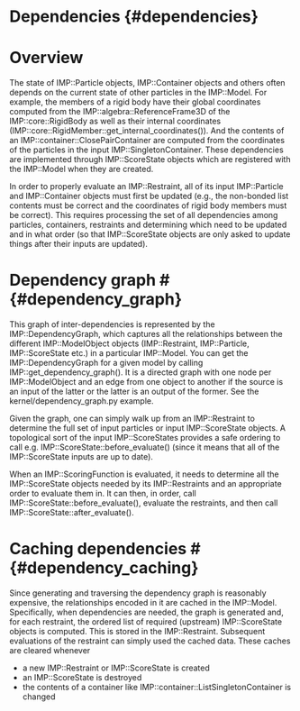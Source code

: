 Dependencies {#dependencies}
============

# Overview #

The state of IMP::Particle objects, IMP::Container objects and others often depends on the current state of other particles in the IMP::Model. For example, the members of a rigid body have their global coordinates computed from the IMP::algebra::ReferenceFrame3D of the IMP::core::RigidBody as well as their internal coordinates (IMP::core::RigidMember::get_internal_coordinates()). And the contents of an IMP::container::ClosePairContainer are computed from the coordinates of the particles in the input IMP::SingletonContainer. These dependencies are implemented through IMP::ScoreState objects which are registered with the IMP::Model when they are created.

In order to properly evaluate an IMP::Restraint, all of its input IMP::Particle and IMP::Container objects must first be updated (e.g., the non-bonded list contents must be correct and the coordinates of rigid body members must be correct). This requires processing the set of all dependencies among particles, containers, restraints and determining which need to be updated and in what order (so that IMP::ScoreState objects are only asked to update things after their inputs are updated).

# Dependency graph # {#dependency_graph}
This graph of inter-dependencies is represented by the IMP::DependencyGraph, which captures all the relationships between the different IMP::ModelObject objects (IMP::Restraint, IMP::Particle, IMP::ScoreState etc.) in a particular IMP::Model. You can get the IMP::DependencyGraph for a given model by calling IMP::get_dependency_graph(). It is a directed graph with one node per IMP::ModelObject and an edge from one object to another if the source is an input of the latter or the latter is an output of the former. See the kernel/dependency_graph.py example.

Given the graph, one can simply walk up from an IMP::Restraint to determine the full set of input particles or input IMP::ScoreState objects. A topological sort of the input IMP::ScoreStates provides a safe ordering to call e.g. IMP::ScoreState::before_evaluate() (since it means that all of the IMP::ScoreState inputs are up to date).

When an IMP::ScoringFunction is evaluated, it needs to determine all the IMP::ScoreState objects needed by its IMP::Restraints and an appropriate order to evaluate them in. It can then, in order, call IMP::ScoreState::before_evaluate(), evaluate the restraints, and then call IMP::ScoreState::after_evaluate().

# Caching dependencies # {#dependency_caching}

Since generating and traversing the dependency graph is reasonably expensive, the relationships encoded in it are cached in the IMP::Model. Specifically, when dependencies are needed, the graph is generated and, for each restraint, the ordered list of required (upstream) IMP::ScoreState objects is computed. This is stored in the IMP::Restraint. Subsequent evaluations of the restraint can simply used the cached data. These caches are cleared whenever
- a new IMP::Restraint or IMP::ScoreState is created
- an IMP::ScoreState is destroyed
- the contents of a container like IMP::container::ListSingletonContainer is changed
